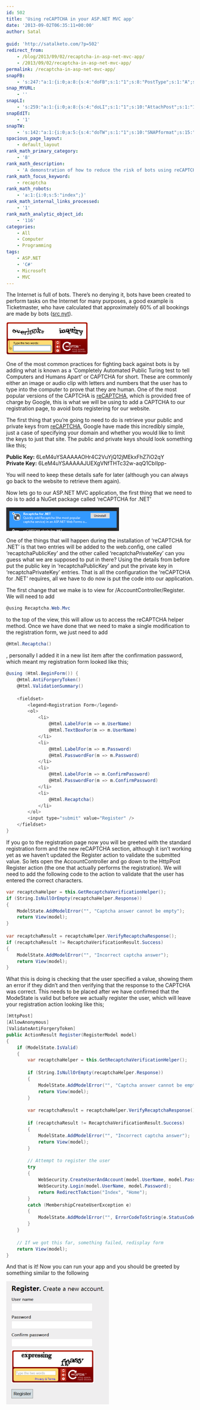 ```yaml
---
id: 502
title: 'Using reCAPTCHA in your ASP.NET MVC app'
date: '2013-09-02T06:35:11+00:00'
author: Satal

guid: 'http://satalketo.com/?p=502'
redirect_from:
    - /blog/2013/09/02/recaptcha-in-asp-net-mvc-app/
    - /2013/09/02/recaptcha-in-asp-net-mvc-app/
permalink: /recaptcha-in-asp-net-mvc-app/
snapFB:
    - 's:247:"a:1:{i:0;a:8:{s:4:"doFB";s:1:"1";s:8:"PostType";s:1:"A";s:10:"AttachPost";s:1:"1";s:10:"SNAPformat";s:51:"New post (%TITLE%) has been published on %SITENAME%";s:9:"isAutoImg";s:1:"A";s:8:"imgToUse";b:0;s:9:"isAutoURL";s:1:"A";s:8:"urlToUse";b:0;}}";'
snap_MYURL:
    - ''
snapLI:
    - 's:259:"a:1:{i:0;a:8:{s:4:"doLI";s:1:"1";s:10:"AttachPost";s:1:"1";s:10:"SNAPformat";s:41:"New post has been published on %SITENAME%";s:11:"SNAPformatT";s:18:"New Post - %TITLE%";s:9:"isAutoImg";s:1:"A";s:8:"imgToUse";b:0;s:9:"isAutoURL";s:1:"A";s:8:"urlToUse";b:0;}}";'
snapEdIT:
    - '1'
snapTW:
    - 's:142:"a:1:{i:0;a:5:{s:4:"doTW";s:1:"1";s:10:"SNAPformat";s:15:"%TITLE% - %URL%";s:8:"attchImg";s:1:"1";s:9:"isAutoImg";s:1:"A";s:8:"imgToUse";b:0;}}";'
spacious_page_layout:
    - default_layout
rank_math_primary_category:
    - '8'
rank_math_description:
    - 'A demonstration of how to reduce the risk of bots using reCAPTCHA on the registation form for an ASP.NET MVC app.'
rank_math_focus_keyword:
    - recaptcha
rank_math_robots:
    - 'a:1:{i:0;s:5:"index";}'
rank_math_internal_links_processed:
    - '1'
rank_math_analytic_object_id:
    - '116'
categories:
    - All
    - Computer
    - Programming
tags:
    - ASP.NET
    - 'C#'
    - Microsoft
    - MVC
---
```


The Internet is full of bots. There’s no denying it, bots have been created to perform tasks on the Internet for many purposes, a good example is Ticketmaster, who have calculated that approximately 60% of all bookings are made by bots ([src nyt](http://www.nytimes.com/2013/05/27/business/media/bots-that-siphon-off-tickets-frustrate-concert-promoters.html?pagewanted=all&_r=1& "Concert Industry Struggles With ‘Bots’ That Siphon Off Tickets")).

![Example of a reCAPTCHA](/assets/images/2013/09/recaptcha-example-1.png)

One of the most common practices for fighting back against bots is by adding what is known as a ‘Completely Automated Public Turing test to tell Computers and Humans Apart’ or CAPTCHA for short. These are commonly either an image or audio clip with letters and numbers that the user has to type into the computer to prove that they are human. One of the most popular versions of the CAPTCHA is [reCAPTCHA](http://www.google.com/recaptcha "reCaptcha"), which is provided free of charge by Google, this is what we will be using to add a CAPTCHA to our registration page, to avoid bots registering for our website.

The first thing that you’re going to need to do is retrieve your public and private keys from [reCAPTCHA](https://www.google.com/recaptcha/admin/list "My reCAPTCHA Sites"), Google have made this incredibly simple, just a case of specifying your domain and whether you would like to limit the keys to just that site. The public and private keys should look something like this;

**Public Key:** 6LeM4uYSAAAAAOHr4C2VuYjQ12jMEkxFhZ7iO2qY  
**Private Key:** 6LeM4uYSAAAAAJUEXgVNfTHTc32w-aqQ1CbIIpp-

You will need to keep these details safe for later (although you can always go back to the website to retrieve them again).

Now lets go to our ASP.NET MVC application, the first thing that we need to do is to add a NuGet package called ‘reCAPTCHA for .NET’

![reCAPTCHA for NET](/assets/images/2013/09/reCAPTCHA-for-NET.png)

One of the things that will happen during the installation of ‘reCAPTCHA for .NET’ is that two entries will be added to the web.config, one called ‘recaptchaPublicKey’ and the other called ‘recaptchaPrivateKey’ can you guess what we are supposed to put in there? Using the details from before put the public key in ‘recaptchaPublicKey’ and put the private key in ‘recaptchaPrivateKey’ entries. That is all the configuration the ‘reCAPTCHA for .NET’ requires, all we have to do now is put the code into our application.

The first change that we make is to view for /AccountController/Register. We will need to add

```csharp
@using Recaptcha.Web.Mvc
```

to the top of the view, this will allow us to access the reCAPTCHA helper method. Once we have done that we need to make a single modification to the registration form, we just need to add

```csharp
@Html.Recaptcha()
```

, personally I added it in a new list item after the confirmation password, which meant my registration form looked like this;

```csharp
@using (Html.BeginForm()) {
    @Html.AntiForgeryToken()
    @Html.ValidationSummary()

    <fieldset>
        <legend>Registration Form</legend>
        <ol>
            <li>
                @Html.LabelFor(m => m.UserName)
                @Html.TextBoxFor(m => m.UserName)
            </li>
            <li>
                @Html.LabelFor(m => m.Password)
                @Html.PasswordFor(m => m.Password)
            </li>
            <li>
                @Html.LabelFor(m => m.ConfirmPassword)
                @Html.PasswordFor(m => m.ConfirmPassword)
            </li>
            <li>
                @Html.Recaptcha()
            </li>
        </ol>
        <input type="submit" value="Register" />
    </fieldset>
}
```

If you go to the registration page now you will be greeted with the standard registration form and the new reCAPTCHA section, although it isn’t working yet as we haven’t updated the Register action to validate the submitted value. So lets open the AccountController and go down to the HttpPost Register action (the one that actually performs the registration). We will need to add the following code to the action to validate that the user has entered the correct characters.

```csharp
var recaptchaHelper = this.GetRecaptchaVerificationHelper();
if (String.IsNullOrEmpty(recaptchaHelper.Response))
{
	ModelState.AddModelError("", "Captcha answer cannot be empty");
	return View(model);
}

var recaptchaResult = recaptchaHelper.VerifyRecaptchaResponse();
if (recaptchaResult != RecaptchaVerificationResult.Success)
{
	ModelState.AddModelError("", "Incorrect captcha answer");
	return View(model);
}
```

What this is doing is checking that the user specified a value, showing them an error if they didn’t and then verifying that the response to the CAPTCHA was correct. This needs to be placed after we have confirmed that the ModeState is valid but before we actually register the user, which will leave your registration action looking like this;

```csharp
[HttpPost]
[AllowAnonymous]
[ValidateAntiForgeryToken]
public ActionResult Register(RegisterModel model)
{
	if (ModelState.IsValid)
	{
		var recaptchaHelper = this.GetRecaptchaVerificationHelper();

		if (String.IsNullOrEmpty(recaptchaHelper.Response))
		{
			ModelState.AddModelError("", "Captcha answer cannot be empty");
			return View(model);
		}

		var recaptchaResult = recaptchaHelper.VerifyRecaptchaResponse();

		if (recaptchaResult != RecaptchaVerificationResult.Success)
		{
			ModelState.AddModelError("", "Incorrect captcha answer");
			return View(model);
		}

		// Attempt to register the user
		try
		{
			WebSecurity.CreateUserAndAccount(model.UserName, model.Password);
			WebSecurity.Login(model.UserName, model.Password);
			return RedirectToAction("Index", "Home");
		}
		catch (MembershipCreateUserException e)
		{
			ModelState.AddModelError("", ErrorCodeToString(e.StatusCode));
		}
	}

	// If we got this far, something failed, redisplay form
	return View(model);
}
```

And that is it! Now you can run your app and you should be greeted by something similar to the following

![Complete registration form](/assets/images/2013/09/Complete-registration-form.png)